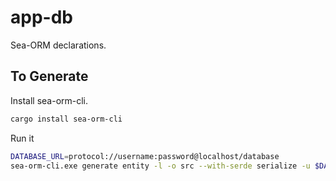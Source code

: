 # app-db

Sea-ORM declarations.

## To Generate

Install sea-orm-cli.

```sh
cargo install sea-orm-cli
```

Run it

```sh
DATABASE_URL=protocol://username:password@localhost/database
sea-orm-cli.exe generate entity -l -o src --with-serde serialize -u $DATABASE_URL
```
